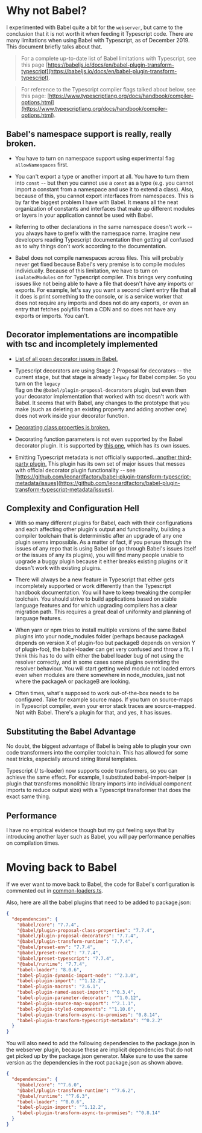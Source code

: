 # Why not Babel?

I experimented with Babel quite a bit for the `webserver`, but came to the conclusion that it is not worth it when feeding it Typescript code. There are
many limitations when using Babel with Typescript, as of December 2019. This document briefly talks about that.

> For a complete up-to-date list of Babel limitations with Typescript, see this page [https://babeljs.io/docs/en/babel-plugin-transform-typescript](https://babeljs.io/docs/en/babel-plugin-transform-typescript).

> For reference to the Typescript compiler flags talked about below, see this page: [https://www.typescriptlang.org/docs/handbook/compiler-options.html](https://www.typescriptlang.org/docs/handbook/compiler-options.html).

## Babel's namespace support is really, really broken.

- You have to turn on namespace support using experimental flag `allowNamespaces` first.

- You can't export a type or another import at all. You have to turn them into `const` -- but then you cannot use a `const` as a type (e.g. you cannot import a constant from a
  namespace and use it to extend a class). Also, because of this, you cannot export interfaces from namespaces. This is by far the biggest problem I have with Babel. It means
  all the neat organization of constants and interfaces that make up different modules or layers in your application cannot be used with Babel.

- Referring to other declarations in the same namespace doesn't work -- you always have to prefix with the namespace name. Imagine new developers reading Typescript documentation
  then getting all confused as to why things don't work according to the documentation.

- Babel does not compile namespaces across files. This will probably never get fixed because
  Babel's very premise is to compile modules individually. Because of this limitation, we have to turn on `isolatedModules` on for Typescript compiler. This brings
  very confusing issues like not being able to have a file that doesn't have any imports or exports. For example, let's say you want a second client entry file that all it does
  is print something to the console, or is a service worker that does not require any imports and does not do any exports, or even an entry that fetches polyfills from a CDN and
  so does not have any exports or imports. You can't.

## Decorator implementations are incompatible with tsc and incompletely implemented

- [List of all open decorator issues in Babel.](https://github.com/babel/babel/issues?utf8=%E2%9C%93&q=is%3Aissue+is%3Aopen+decorators)
- Typescript decorators are using Stage 2 Proposal for decorators -- the current stage, but that stage is already `legacy` for Babel compiler. So you turn on the `legacy`  
  flag on the `@babel/plugin-proposal-decorators` plugin, but even then your decorator implementation that worked with tsc doesn't work with Babel. It seems that with Babel, any changes
  to the prototype that you make (such as deleting an existing property and adding another one) does not work inside your decorator function.

- [Decorating class properties is broken.](https://github.com/babel/babel/issues/7373)

- Decorating function parameters is not even supported by the Babel decorator plugin. It is supported by [this one](babel-plugin-parameter-decorator), which has its own issues.

- Emitting Typescript metadata is not officially supported...[another third-party plugin.](https://github.com/leonardfactory/babel-plugin-transform-typescript-metadata#readme)
  This plugin has its own set of major issues that messes with official decorator plugin functionality -- see [https://github.com/leonardfactory/babel-plugin-transform-typescript-metadata/issues](https://github.com/leonardfactory/babel-plugin-transform-typescript-metadata/issues).

## Complexity and Configuration Hell

- With so many different plugins for Babel, each with their configurations and each affecting other plugin's output and functionality, building a compiler toolchain that is
  deterministic after an upgrade of any one plugin seems impossible. As a matter of fact, if you peruse through the issues of any repo that is using Babel (or go through Babel's issues itself or the
  issues of any its plugins), you will find many people unable to upgrade a buggy plugin because it either breaks existing plugins or it doesn't work with existing plugins.

- There will always be a new feature in Typescript that either gets incompletely supported or work differently than the Typescript handbook documentation. You will have to keep tweaking
  the compiler toolchain. You should strive to build applications based on stable language features and for which upgrading compilers has a clear migration path. This requires a great deal
  of uniformity and planning of language features.

- When yarn or npm tries to install multiple versions of the same Babel plugins into your node_modules folder (perhaps because packageA depends on version X of plugin-foo but packageB depends on
  version Y of plugin-foo), the babel-loader can get very confused and throw a fit. I think this has to do with either the babel loader bug of not using the resolver correctly, and in some cases
  some plugins overriding the resolver behaviour. You will start getting weird module not loaded errors even when modules are there somewhere in node_modules, just not where the packageA or packageB
  are looking.

- Often times, what's supposed to work out-of-the-box needs to be configured. Take for example source maps. If you turn on source-maps in Typescript compiler, even your
  error stack traces are source-mapped. Not with Babel. There's a plugin for that, and yes, it has issues.

## Substituting the Babel Advantage

No doubt, the biggest advantage of Babel is being able to plugin your own code transformers into the compiler toolchain. This has allowed for some neat tricks, especially around string literal templates.

Typescript (/ ts-loader) now supports code transformers, so you can achieve the same effect. For example, I substituted babel-import-helper (a plugin that transforms monolithic library imports into individual
component imports to reduce output size) with a Typescript transformer that does the exact same thing.

## Performance

I have no empirical evidence though but my gut feeling says that by introducing another layer such as Babel, you will pay performance penalties on compilation times.

# Moving back to Babel

If we ever want to move back to Babel, the code for Babel's configuration is commented out in [common-loaders.ts](../apps/webserver/src/utils/common/common-loaders.ts).

Also, here are all the babel plugins that need to be added to package.json:

```json
{
  "dependencies": {
    "@babel/core": "7.7.4",
    "@babel/plugin-proposal-class-properties": "7.7.4",
    "@babel/plugin-proposal-decorators": "7.7.4",
    "@babel/plugin-transform-runtime": "7.7.4",
    "@babel/preset-env": "7.7.4",
    "@babel/preset-react": "7.7.4",
    "@babel/preset-typescript": "7.7.4",
    "@babel/runtime": "7.7.4",
    "babel-loader": "8.0.6",
    "babel-plugin-dynamic-import-node": "^2.3.0",
    "babel-plugin-import": "^1.12.2",
    "babel-plugin-macros": "2.6.1",
    "babel-plugin-named-asset-import": "^0.3.4",
    "babel-plugin-parameter-decorator": "^1.0.12",
    "babel-plugin-source-map-support": "^2.1.1",
    "babel-plugin-styled-components": "^1.10.6",
    "babel-plugin-transform-async-to-promises": "0.8.14",
    "babel-plugin-transform-typescript-metadata": "^0.2.2"
  }
}
```

You will also need to add the following dependencies to the package.json in the webserver plugin,
because these are implicit dependencies that do not get picked up by the package.json generator. Make sure
to use the same version as the dependencies in the root package.json as shown above.

```json
{
  "dependencies": {
    "@babel/core": "^7.6.0",
    "@babel/plugin-transform-runtime": "^7.6.2",
    "@babel/runtime": "^7.6.3",
    "babel-loader": "^8.0.6",
    "babel-plugin-import": "^1.12.2",
    "babel-plugin-transform-async-to-promises": "^0.8.14"
  }
}
```
